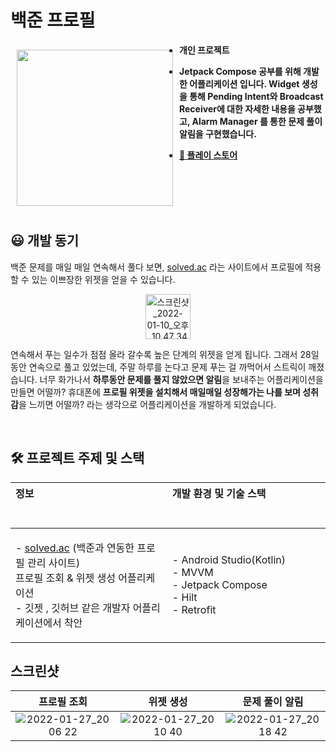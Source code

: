 # 백준 프로필


<img src = "https://user-images.githubusercontent.com/57793298/151350389-f067258c-c05c-4806-8a9c-c80eefedefec.png" align = "left" width = "250" hspace ="10" vspace = "10">

-  **개인 프로젝트**

-  **Jetpack Compose 공부를 위해 개발한 어플리케이션 입니다. Widget 생성을 통해 Pending Intent와 Broadcast Receiver에 대한 자세한 내용을 공부했고, Alarm Manager 를 통한 문제 풀이 알림을 구현했습니다.**

-  **[🔗 플레이 스토어](https://play.google.com/store/apps/details?id=per.hojong.baekjoonprofile)**
<br>
<br>
<br>
<br>


## 😃 개발 동기


백준 문제를 매일 매일 연속해서 풀다 보면, [solved.ac](http://solved.ac) 라는 사이트에서 프로필에 적용할 수 있는 이쁘장한 위젯을 얻을 수 있습니다.

<p align="center">
<img width="72" alt="스크린샷_2022-01-10_오후_10 47 34" src="https://user-images.githubusercontent.com/57793298/151350559-8f79a4f3-6e99-49f9-a2e8-430ea21da61d.png" align = "center">
</p>


연속해서 푸는 일수가 점점 올라 갈수록 높은 단계의 위젯을 얻게 됩니다. 그래서 28일 동안 연속으로 풀고 있었는데, 주말 하루를 논다고 문제 푸는 걸 까먹어서 스트릭이 깨졌습니다.
너무 화가나서 **하루동안 문제를 풀지 않았으면 알림**을 보내주는 어플리케이션을 만들면 어떨까?
휴대폰에 **프로필 위젯을 설치해서 매일매일 성장해가는 나를 보며 성취감**을 느끼면 어떨까? 라는 생각으로 어플리케이션을 개발하게 되었습니다.

<br>

<h2>🛠 프로젝트 주제 및 스택</h2>

  |정보&nbsp; &nbsp; &nbsp; &nbsp; &nbsp; &nbsp; &nbsp; &nbsp; &nbsp; &nbsp; &nbsp; &nbsp; &nbsp; &nbsp; &nbsp;&nbsp; &nbsp; &nbsp; &nbsp; &nbsp; &nbsp;&nbsp; &nbsp; &nbsp; &nbsp; &nbsp; &nbsp; &nbsp; &nbsp; &nbsp; &nbsp; &nbsp; &nbsp; &nbsp; &nbsp; &nbsp;&nbsp; &nbsp; &nbsp; &nbsp; &nbsp; &nbsp;&nbsp; &nbsp; &nbsp; &nbsp; &nbsp; &nbsp; &nbsp; &nbsp; &nbsp; &nbsp; &nbsp; &nbsp; &nbsp; &nbsp; &nbsp;&nbsp; &nbsp; &nbsp; &nbsp; &nbsp; &nbsp;|개발 환경 및 기술 스택&nbsp; &nbsp; &nbsp; &nbsp; &nbsp; &nbsp; &nbsp; &nbsp; &nbsp; &nbsp; &nbsp; &nbsp; &nbsp; &nbsp; &nbsp;&nbsp; &nbsp; &nbsp; &nbsp; &nbsp; &nbsp;&nbsp; &nbsp; &nbsp; &nbsp; &nbsp; &nbsp; &nbsp; &nbsp; &nbsp; &nbsp; &nbsp; &nbsp; &nbsp; &nbsp; &nbsp;&nbsp; &nbsp; &nbsp; &nbsp; &nbsp; &nbsp;|
  |:---|:---|
  |<p>- [solved.ac](http://solved.ac) (백준과 연동한 프로필 관리 사이트)<br>프로필 조회 & 위젯 생성 어플리케이션<br>- 깃젯 , 깃허브 같은 개발자 어플리케이션에서 착안</p>|- Android Studio(Kotlin)<br>- MVVM<br>- Jetpack Compose<br>- Hilt<br>- Retrofit
  

## 스크린샷

|프로필 조회|위젯 생성|문제 풀이 알림|
|:-------:|:-------:|:-------:|
|![2022-01-27_20 06 22](https://user-images.githubusercontent.com/57793298/151350658-086c4049-234c-4ba6-b473-59638e2e3206.gif)|![2022-01-27_20 10 40](https://user-images.githubusercontent.com/57793298/151351100-bc278a79-52cf-4423-a5cc-5398ab77390d.gif)|![2022-01-27_20 18 42](https://user-images.githubusercontent.com/57793298/151351208-53fc3925-12f4-4fbc-9f35-e90969cfc715.gif)|
